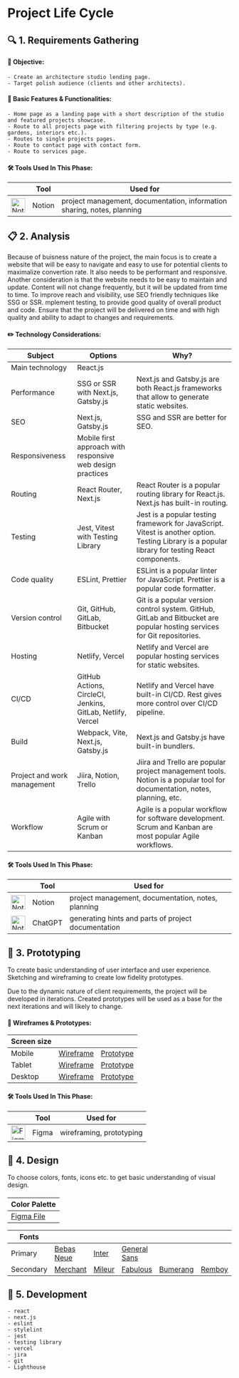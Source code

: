 # Project Life Cycle  

## 🔍 1. Requirements Gathering

#### 💼 Objective: 
    - Create an architecture studio lending page.
    - Target polish audience (clients and other architects).  
  
#### 🔦 Basic Features & Functionalities:
    - Home page as a landing page with a short description of the studio and featured projects showcase.
    - Route to all projects page with filtering projects by type (e.g. gardens, interiors etc.).
    - Routes to single projects pages.
    - Route to contact page with contact form.
    - Route to services page.

#### 🛠️ Tools Used In This Phase:
  || Tool | Used for |
  | ------ | ------ | ------ |
  | <img src="https://img.icons8.com/material-outlined/256/notion--v1.png" alt="Notion logo" width=32 height=32>| Notion | project management, documentation, information sharing, notes, planning |

## 📋 2. Analysis
Because of buisness nature of the project, the main focus is to create a website that will be easy to navigate and easy to use for potential clients to maximalize convertion rate. It also needs to be performant and responsive. Another consideration is that the website needs to be easy to maintain and update. Content will not change frequently, but it will be updated from time to time. To improve reach and visibility, use SEO friendly techniques like SSG or SSR. mplement testing, to provide good quality of overall product and code. Ensure that the project will be delivered on time and with high quality and ability to adapt to changes and requirements.

#### ✏️ Technology Considerations:
  | Subject | Options | Why? |
  | ------ | ------ | ------ |
  | Main technology | React.js | |
  | Performance | SSG or SSR with Next.js, Gatsby.js | Next.js and Gatsby.js are both React.js frameworks that allow to generate static websites. |
  | SEO | Next.js, Gatsby.js | SSG and SSR are better for SEO. |
  | Responsiveness | Mobile first approach with responsive web design practices | 
  | Routing | React Router, Next.js | React Router is a popular routing library for React.js. Next.js has built-in routing. |
  | Testing | Jest, Vitest with Testing Library | Jest is a popular testing framework for JavaScript. Vitest is another option. Testing Library is a popular library for testing React components. |
  | Code quality | ESLint, Prettier | ESLint is a popular linter for JavaScript. Prettier is a popular code formatter. |
  | Version control | Git, GitHub, GitLab, Bitbucket | Git is a popular version control system. GitHub, GitLab and Bitbucket are popular hosting services for Git repositories. |
  | Hosting | Netlify, Vercel | Netlify and Vercel are popular hosting services for static websites. |
  | CI/CD | GitHub Actions, CircleCI, Jenkins, GitLab, Netlify, Vercel | Netlify and Vercel have built-in CI/CD. Rest gives more control over CI/CD pipeline. |
  | Build | Webpack, Vite, Next.js, Gatsby.js | Next.js and Gatsby.js have built-in bundlers. |
  | Project and work management | Jiira, Notion, Trello | Jiira and Trello are popular project management tools. Notion is a popular tool for documentation, notes, planning, etc. |
  | Workflow | Agile with Scrum or Kanban | Agile is a popular workflow for software development. Scrum and Kanban are most popular Agile workflows. |

#### 🛠️ Tools Used In This Phase:
  || Tool | Used for |
  | ------ | ------ | ------ |
  | <img src="https://img.icons8.com/material-outlined/256/notion--v1.png" alt="Notion logo" width=32 height=32> | Notion | project management, documentation, notes, planning |
  | <img src="https://img.icons8.com/material-outlined/256/chatgpt.png" alt="Notion logo" width=32 height=32> | ChatGPT | generating hints and parts of project documentation |

## 🔨 3. Prototyping
To create basic understanding of user interface and user experience. Sketching and wireframing to create low fidelity prototypes.

Due to the dynamic nature of client requirements, the project will be developed in iterations. Created prototypes will be used as a base for the next iterations and will likely to change.

#### 💭 Wireframes & Prototypes:
  | Screen size |  |  |
  | ------ | ------ | ------ |
  | Mobile | <a href="https://www.figma.com/file/T9dJa9ck29CvkLH5yA1CcU/kor-mur-Wireframes?node-id=35%3A477&t=3LtvFHsMaSQbzBul-1">Wireframe</a> | <a href="https://www.figma.com/proto/T9dJa9ck29CvkLH5yA1CcU/kor-mur-Wireframes?node-id=1-2&scaling=scale-down&page-id=0%3A1&starting-point-node-id=1%3A2">Prototype</a> |
  | Tablet | <a href="https://www.figma.com/file/T9dJa9ck29CvkLH5yA1CcU/kor-mur-Wireframes?node-id=123%3A910&t=3LtvFHsMaSQbzBul-1">Wireframe</a> | <a href="https://www.figma.com/proto/T9dJa9ck29CvkLH5yA1CcU/kor-mur-Wireframes?node-id=123-1028&scaling=scale-down&page-id=123%3A908&starting-point-node-id=123%3A1028">Prototype</a> |
  | Desktop | <a href="https://www.figma.com/file/T9dJa9ck29CvkLH5yA1CcU/kor-mur-Wireframes?node-id=123%3A1387&t=3LtvFHsMaSQbzBul-1">Wireframe</a> | <a href="https://www.figma.com/proto/T9dJa9ck29CvkLH5yA1CcU/kor-mur-Wireframes?node-id=123-1506&scaling=scale-down&page-id=123%3A909&starting-point-node-id=123%3A1506">Prototype</a> |

#### 🛠️ Tools Used In This Phase:
  || Tool | Used for |
  | ------ | ------ | ------ |
  | <img src="https://img.icons8.com/material-outlined/256/figma--v1.png" alt="Figma logo" width=32 height=32> | Figma | wireframing, prototyping |

## 🎨 4. Design
To choose colors, fonts, icons etc. to get basic understanding of visual design.

#### 
| Color Palette |
| ------ |
| <a href="https://www.figma.com/file/7MlMZr0CoRwcLto6aAkac9/kor-mur-design?node-id=19-3">Figma File</a>

| Fonts | | | | | |
| ------ | ------ | ------ | ------ | ------ | ------ |
| Primary | <a href="https://fonts.google.com/specimen/Bebas+Neue?query=beba">Bebas Neue</a> | <a href="https://fonts.google.com/specimen/Inter">Inter</a> | <a href="https://www.fontshare.com/fonts/general-sans">General Sans</a> |
| Secondary | <a href="https://rajputrajesh-448.gumroad.com/l/MerchantTypeface?layout=profile">Merchant</a> | <a href="https://visuely.net/serif/mileur-free/">Mileur</a> | <a href="https://www.behance.net/gallery/163825025/NT-Fabulous-FONT?tracking_source=project_owner_other_projects">Fabulous</a> | <a href="https://fontesk.com/bumerang-font/">Bumerang</a> | <a href="https://fontesk.com/remboy-font/">Remboy</a> |

## 🚧 5. Development

    - react
    - next.js
    - eslint
    - stylelint
    - jest
    - testing library
    - vercel
    - jira
    - git
    - Lighthouse
